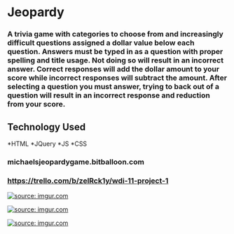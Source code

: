 # Jeopardy 

### A trivia game with categories to choose from and increasingly difficult questions assigned a dollar value below each question. Answers must be typed in as a question with proper spelling and title usage. Not doing so will result in an incorrect answer. Correct responses will add the dollar amount to your score while incorrect responses will subtract the amount. After selecting a question you must answer, trying to back out of a question will result in an incorrect response and reduction from your score.

## Technology Used
*HTML 
*JQuery 
*JS 
*CSS

### michaelsjeopardygame.bitballoon.com

### https://trello.com/b/zelRck1y/wdi-11-project-1

<a href="http://imgur.com/Z2IGSGp"><img src="http://i.imgur.com/Z2IGSGp.png" title="source: imgur.com" /></a>

<a href="http://imgur.com/kryUNOm"><img src="http://i.imgur.com/kryUNOm.png" title="source: imgur.com" /></a>

<a href="http://imgur.com/ObL6U7s"><img src="http://i.imgur.com/ObL6U7s.png" title="source: imgur.com" /></a>